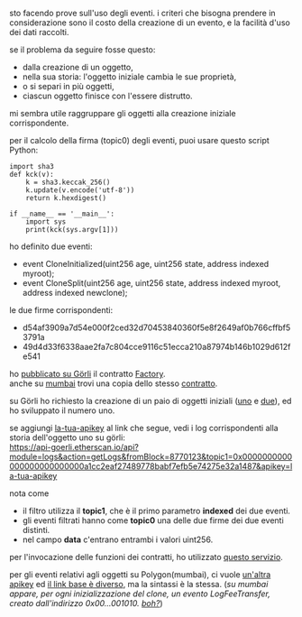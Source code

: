 sto facendo prove sull'uso degli eventi. i criteri che bisogna prendere in considerazione sono il costo della creazione di un evento, e la facilità d'uso dei dati raccolti.

se il problema da seguire fosse questo:
* dalla creazione di un oggetto, 
* nella sua storia: l'oggetto iniziale cambia le sue proprietà,
* o si separi in più oggetti,
* ciascun oggetto finisce con l'essere distrutto.

mi sembra utile raggruppare gli oggetti alla creazione iniziale corrispondente.

per il calcolo della firma (topic0) degli eventi, puoi usare questo script Python:

    import sha3
    def kck(v):
        k = sha3.keccak_256()
        k.update(v.encode('utf-8'))
        return k.hexdigest()
        
    if __name__ == '__main__':
        import sys
        print(kck(sys.argv[1]))

ho definito due eventi:
* event CloneInitialized(uint256 age, uint256 state, address indexed myroot);
* event CloneSplit(uint256 age, uint256 state, address indexed myroot, address indexed newclone);

le due firme corrispondenti:
* d54af3909a7d54e000f2ced32d70453840360f5e8f2649af0b766cffbf53791a
* 49d4d33f6338aae2fa7c804cce9116c51ecca210a87974b146b1029d612fe541

ho [pubblicato su Görli](https://goerli.etherscan.io/tx/0xcc1dee4d46914cd4fcde3d3e2e33991f505b74bb62d0633ff626b5f9170c0cd6) il contratto [Factory](https://goerli.etherscan.io/address/0x9d23dd665859d932ba1d84e9db74d5c840c6ffea).<br/>
anche su [mumbai](https://mumbai.polygonscan.com/tx/0x35d030acaef5d86c29b16768a57a7bce1acffdb946a0f7b266adb19aafdf7ab5) trovi una copia dello stesso [contratto](https://mumbai.polygonscan.com/address/0xdc8266373495cc17c13d433421da76efb85e7f9e).

su Görli ho richiesto la creazione di un paio di oggetti iniziali ([uno](https://goerli.etherscan.io/address/0x0a1cc2eaf27489778babf7efb5e74275e32a1487) e [due](https://goerli.etherscan.io/address/0xed1c000f968717276c7dbdc5bed14df383ee9d59)), ed ho sviluppato il numero uno.

se aggiungi [la-tua-apikey](https://docs.etherscan.io/getting-started/viewing-api-usage-statistics) al link che segue, vedi i log corrispondenti alla storia dell'oggetto uno su görli:<br/>
https://api-goerli.etherscan.io/api?module=logs&action=getLogs&fromBlock=8770123&topic1=0x0000000000000000000000000a1cc2eaf27489778babf7efb5e74275e32a1487&apikey=la-tua-apikey

nota come 
* il filtro utilizza il **topic1**, che è il primo parametro **indexed** dei due eventi.
* gli eventi filtrati hanno come **topic0** una delle due firme dei due eventi distinti.
* nel campo **data** c'entrano entrambi i valori uint256.

per l'invocazione delle funzioni dei contratti, ho utilizzato [questo servizio](https://lovethewired.github.io/abi-playground).

per gli eventi relativi agli oggetti su Polygon(mumbai), ci vuole [un'altra apikey](https://docs.polygonscan.com/getting-started/viewing-api-usage-statistics) ed [il link base è diverso](https://api-testnet.polygonscan.com/api/), ma la sintassi è la stessa. (*su mumbai appare, per ogni inizializzazione del clone, un evento LogFeeTransfer, creato dall'indirizzo 0x00…001010. [boh?](https://forum.polygon.technology/t/what-is-the-logfeetransfer-event/11354)*)
